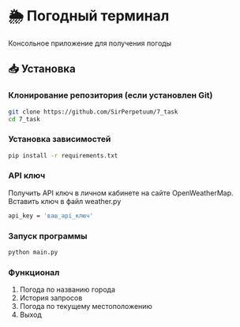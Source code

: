 # 🌦️ Погодный терминал

Консольное приложение для получения погоды

## 📥 Установка

### Клонирование репозитория (если установлен Git)
```bash
git clone https://github.com/SirPerpetuum/7_task
cd 7_task
```
### Установка зависимостей
```bash
pip install -r requirements.txt
```
### API ключ 
Получить API ключ в личном кабинете на сайте OpenWeatherMap. Вставить ключ в файл weather.py
```bash
api_key = 'ваш_api_ключ'
```
### Запуск программы
```bash
python main.py
```
### Функционал
1. Погода по названию города
2. История запросов
3. Погода по текущему местоположению
4. Выход
